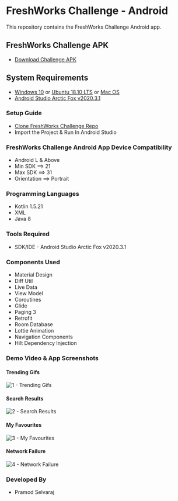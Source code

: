 # FreshWorks Challenge - Android

This repository contains the FreshWorks Challenge Android app.<br>

## FreshWorks Challenge APK

- [Download Challenge APK]()

## System Requirements

- [Windows 10](https://www.microsoft.com/en-in/software-download/windows10)
  or [Ubuntu 18.10 LTS](https://ubuntu.com/#download)
  or [Mac OS](https://www.apple.com/in/macos/catalina/)
- [Android Studio Arctic Fox v2020.3.1](https://developer.android.com/studio/intro)

### Setup Guide

* [Clone FreshWorks Challenge Repo](https://github.com/pramod279/FreshWorksChallenge.git)
* Import the Project & Run In Android Studio

### FreshWorks Challenge Android App Device Compatibility

* Android L & Above
* Min SDK ==> 21
* Max SDK ==> 31
* Orientation ==> Portrait

### Programming Languages

* Kotlin 1.5.21
* XML
* Java 8

### Tools Required

* SDK/IDE - Android Studio Arctic Fox v2020.3.1

### Components Used

* Material Design
* Diff Util
* Live Data
* View Model
* Coroutines
* Glide
* Paging 3
* Retrofit
* Room Database
* Lottie Animation
* Navigation Components
* Hilt Dependency Injection

### Demo Video & App Screenshots

#### Trending Gifs

![1 - Trending Gifs](https://user-images.githubusercontent.com/16115553/135642416-a719ea7b-550a-4ff3-931e-2230853f28d5.png)

#### Search Results

![2 - Search Results](https://user-images.githubusercontent.com/16115553/135642422-4aeaa3b4-edbe-489c-a55c-fe16bf85f6ea.png)

#### My Favourites

![3 - My Favourites](https://user-images.githubusercontent.com/16115553/135642426-2dea11f7-244d-4f9b-adcc-0589a06e7e2b.png)

#### Network Failure

![4 - Network Failure](https://user-images.githubusercontent.com/16115553/135642433-bc9e1fe6-1ec9-405d-8e64-ef6d81fa946c.png)

### Developed By

* Pramod Selvaraj